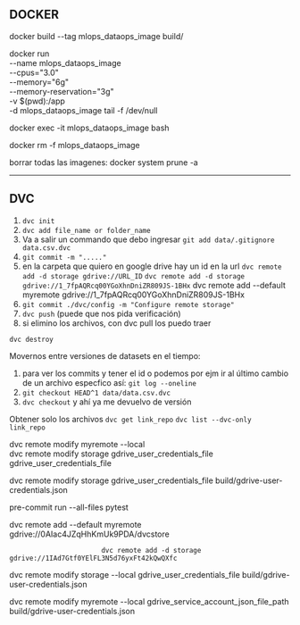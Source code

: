 ## DOCKER

docker build --tag mlops_dataops_image build/

docker run \
    --name mlops_dataops_image \
    --cpus="3.0" \
    --memory="6g" \
    --memory-reservation="3g" \
    -v $(pwd):/app \
    -d mlops_dataops_image tail -f /dev/null

docker exec -it mlops_dataops_image bash

docker rm -f mlops_dataops_image

borrar todas las imagenes: docker system prune -a

---

## DVC

1. `dvc init`
2.  `dvc add file_name or folder_name`
3. Va a salir un commando que debo ingresar
    `git add data/.gitignore data.csv.dvc`
4.  `git commit -m "....."`
5. en la carpeta que quiero en google drive hay un id en la url
    `dvc remote add -d storage gdrive://URL_ID`
    `dvc remote add -d storage gdrive://1_7fpAQRcq00YGoXhnDniZR809JS-1BHx`
    dvc remote add --default myremote gdrive://1_7fpAQRcq00YGoXhnDniZR809JS-1BHx
6. `git commit ./dvc/config -m "Configure remote storage"`
7. `dvc push` (puede que nos pida verificación)
8. si elimino los archivos, con dvc pull los puedo traer

`dvc destroy`

Movernos entre versiones de datasets en el tiempo:

1. para ver los commits y tener el id o  podemos por ejm ir al último cambio de un archivo especfico así:
    `git log --oneline`
2. `git checkout HEAD^1 data/data.csv.dvc`
3. `dvc checkout`
y ahí ya me devuelvo de versión

Obtener solo los archivos
`dvc get link_repo`
`dvc list --dvc-only link_repo`

dvc remote modify myremote --local \
dvc remote modify storage gdrive_user_credentials_file
      gdrive_user_credentials_file


dvc remote modify storage gdrive_user_credentials_file build/gdrive-user-credentials.json

pre-commit run --all-files
pytest


dvc remote add --default myremote \
                           gdrive://0AIac4JZqHhKmUk9PDA/dvcstore


                           dvc remote add -d storage gdrive://1IAd7Gtf0YElFL3N5d76yxFt42kQwQXfc


dvc remote modify storage --local gdrive_user_credentials_file build/gdrive-user-credentials.json

dvc remote modify myremote --local gdrive_service_account_json_file_path build/gdrive-user-credentials.json
